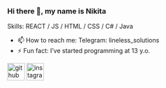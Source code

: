 ### Hi there 👋, my name is Nikita

Skills: REACT / JS / HTML / CSS / C# / Java

- 📫 How to reach me: Telegram: lineless_solutions 
- ⚡ Fun fact: I’ve started programming at 13 y.o. 


[<img src='https://cdn.jsdelivr.net/npm/simple-icons@3.0.1/icons/github.svg' alt='github' height='40'>](https://github.com/Retardded)  [<img src='https://cdn.jsdelivr.net/npm/simple-icons@3.0.1/icons/instagram.svg' alt='instagram' height='40'>](https://www.instagram.com/cvrzdqq/)  

